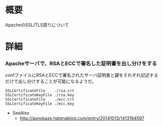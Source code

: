 # 概要
ApacheのSSL/TLS周りについて

# 詳細

### Apacheサーバで、RSAとECCで署名した証明書を出し分けをする
confファイルにRSAとECCで署名されたサーバ証明書と鍵をそれぞれ記述するだけで出し分けすることが可能になるようだ。
```
SSLCertificateFile    ./rsa.crt
SSLCertificateKeyFile ./rsa.key
SSLCertificateFile    ./ecc.crt
SSLCertificateKeyFile ./ecc.key
```

- SeeAlso
  - http://asnokaze.hatenablog.com/entry/20141013/1413194597
